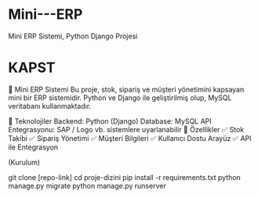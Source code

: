 # Mini---ERP
Mini ERP Sistemi, Python Django Projesi
# KAPST

🏢 Mini ERP Sistemi
Bu proje, stok, sipariş ve müşteri yönetimini kapsayan mini bir ERP sistemidir. Python ve Django ile geliştirilmiş olup, MySQL veritabanı kullanmaktadır.

🚀 Teknolojiler
Backend: Python (Django)
Database: MySQL
API Entegrasyonu: SAP / Logo vb. sistemlere uyarlanabilir
📌 Özellikler
✅ Stok Takibi
✅ Sipariş Yönetimi
✅ Müşteri Bilgileri
✅ Kullanıcı Dostu Arayüz
✅ API ile Entegrasyon


(Kurulum)

git clone [repo-link]
cd proje-dizini
pip install -r requirements.txt
python manage.py migrate
python manage.py runserver
